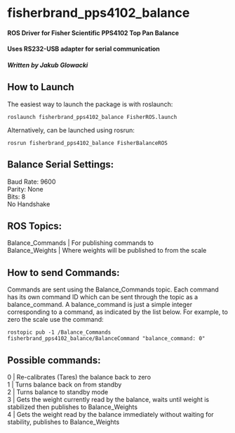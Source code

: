 # fisherbrand_pps4102_balance
#### ROS Driver for Fisher Scientific PPS4102 Top Pan Balance
#### Uses RS232-USB adapter for serial communication
##### Written by Jakub Glowacki

## How to Launch
The easiest way to launch the package is with roslaunch:
```
roslaunch fisherbrand_pps4102_balance FisherROS.launch
```
Alternatively, can be launched using rosrun:
```
rosrun fisherbrand_pps4102_balance FisherBalanceROS
```

## Balance Serial Settings:
Baud Rate: 9600\
Parity: None\
Bits: 8\
No Handshake

## ROS Topics:
Balance_Commands | For publishing commands to\
Balance_Weights | Where weights will be published to from the scale

## How to send Commands:
Commands are sent using the Balance_Commands topic. Each command has its own command ID which can be sent through the topic as a balance_command. A balance_command is just a simple integer corresponding to a command, as indicated by the list below. For example, to zero the scale use the command:
```
rostopic pub -1 /Balance_Commands fisherbrand_pps4102_balance/BalanceCommand "balance_command: 0" 

```

## Possible commands:
0 | Re-calibrates (Tares) the balance back to zero\
1 | Turns balance back on from standby\
2 | Turns balance to standby mode\
3 | Gets the weight currently read by the balance, waits until weight is stabilized then publishes to Balance_Weights\
4 | Gets the weight read by the balance immediately without waiting for stability, publishes to Balance_Weights
